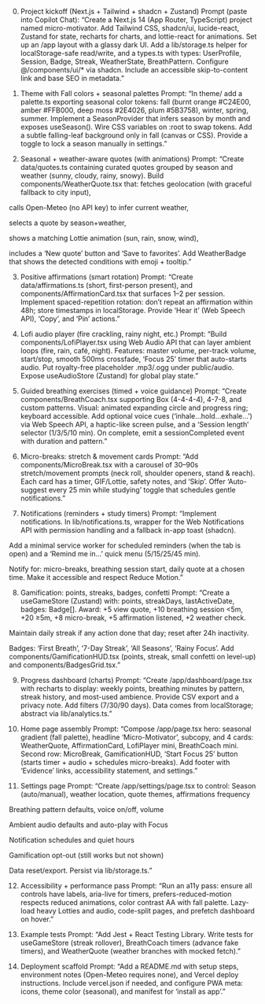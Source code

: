 0) Project kickoff (Next.js + Tailwind + shadcn + Zustand)
Prompt (paste into Copilot Chat):
 “Create a Next.js 14 (App Router, TypeScript) project named micro-motivator. Add Tailwind CSS, shadcn/ui, lucide-react, Zustand for state, recharts for charts, and lottie-react for animations. Set up an /app layout with a glassy dark UI. Add a lib/storage.ts helper for localStorage-safe read/write, and a types.ts with types: UserProfile, Session, Badge, Streak, WeatherState, BreathPattern. Configure @/components/ui/* via shadcn. Include an accessible skip-to-content link and base SEO in metadata.”

1) Theme with Fall colors + seasonal palettes
Prompt:
 “In theme/ add a palette.ts exporting seasonal color tokens: fall (burnt orange #C24E00, amber #FFB000, deep moss #2E4026, plum #5B3758), winter, spring, summer. Implement a SeasonProvider that infers season by month and exposes useSeason(). Wire CSS variables on :root to swap tokens. Add a subtle falling-leaf background only in fall (canvas or CSS). Provide a toggle to lock a season manually in settings.”

2) Seasonal + weather-aware quotes (with animations)
Prompt:
 “Create data/quotes.ts containing curated quotes grouped by season and weather (sunny, cloudy, rainy, snowy). Build components/WeatherQuote.tsx that:
fetches geolocation (with graceful fallback to city input),


calls Open-Meteo (no API key) to infer current weather,


selects a quote by season+weather,


shows a matching Lottie animation (sun, rain, snow, wind),


includes a ‘New quote’ button and ‘Save to favorites’.
 Add WeatherBadge that shows the detected conditions with emoji + tooltip.”



3) Positive affirmations (smart rotation)
Prompt:
 “Create data/affirmations.ts (short, first-person present), and components/AffirmationCard.tsx that surfaces 1–2 per session. Implement spaced-repetition rotation: don’t repeat an affirmation within 48h; store timestamps in localStorage. Provide ‘Hear it’ (Web Speech API), ‘Copy’, and ‘Pin’ actions.”

4) Lofi audio player (fire crackling, rainy night, etc.)
Prompt:
 “Build components/LofiPlayer.tsx using Web Audio API that can layer ambient loops (fire, rain, café, night). Features: master volume, per-track volume, start/stop, smooth 500ms crossfade, ‘Focus 25’ timer that auto-starts audio. Put royalty-free placeholder .mp3/.ogg under public/audio. Expose useAudioStore (Zustand) for global play state.”

5) Guided breathing exercises (timed + voice guidance)
Prompt:
 “Create components/BreathCoach.tsx supporting Box (4-4-4-4), 4-7-8, and custom patterns. Visual: animated expanding circle and progress ring; keyboard accessible. Add optional voice cues (‘inhale…hold…exhale…’) via Web Speech API, a haptic-like screen pulse, and a ‘Session length’ selector (1/3/5/10 min). On complete, emit a sessionCompleted event with duration and pattern.”

6) Micro-breaks: stretch & movement cards
Prompt:
 “Add components/MicroBreak.tsx with a carousel of 30–90s stretch/movement prompts (neck roll, shoulder openers, stand & reach). Each card has a timer, GIF/Lottie, safety notes, and ‘Skip’. Offer ‘Auto-suggest every 25 min while studying’ toggle that schedules gentle notifications.”

7) Notifications (reminders + study timers)
Prompt:
 “Implement notifications.
In lib/notifications.ts, wrapper for the Web Notifications API with permission handling and a fallback in-app toast (shadcn).


Add a minimal service worker for scheduled reminders (when the tab is open) and a ‘Remind me in…’ quick menu (5/15/25/45 min).


Notify for: micro-breaks, breathing session start, daily quote at a chosen time.
 Make it accessible and respect Reduce Motion.”



8) Gamification: points, streaks, badges, confetti
Prompt:
 “Create a useGameStore (Zustand) with: points, streakDays, lastActiveDate, badges: Badge[]. Award:
+5 view quote, +10 breathing session <5m, +20 ≥5m, +8 micro-break, +5 affirmation listened, +2 weather check.


Maintain daily streak if any action done that day; reset after 24h inactivity.


Badges: ‘First Breath’, ‘7-Day Streak’, ‘All Seasons’, ‘Rainy Focus’.
 Add components/GamificationHUD.tsx (points, streak, small confetti on level-up) and components/BadgesGrid.tsx.”



9) Progress dashboard (charts)
Prompt:
 “Create /app/dashboard/page.tsx with recharts to display: weekly points, breathing minutes by pattern, streak history, and most-used ambience. Provide CSV export and a privacy note. Add filters (7/30/90 days). Data comes from localStorage; abstract via lib/analytics.ts.”

10) Home page assembly
Prompt:
 “Compose /app/page.tsx hero: seasonal gradient (fall palette), headline ‘Micro-Motivator’, subcopy, and 4 cards: WeatherQuote, AffirmationCard, LofiPlayer mini, BreathCoach mini. Second row: MicroBreak, GamificationHUD, ‘Start Focus 25’ button (starts timer + audio + schedules micro-breaks). Add footer with ‘Evidence’ links, accessibility statement, and settings.”

11) Settings page
Prompt:
 “Create /app/settings/page.tsx to control:
Season (auto/manual), weather location, quote themes, affirmations frequency


Breathing pattern defaults, voice on/off, volume


Ambient audio defaults and auto-play with Focus


Notification schedules and quiet hours


Gamification opt-out (still works but not shown)


Data reset/export.
 Persist via lib/storage.ts.”



12) Accessibility + performance pass
Prompt:
 “Run an a11y pass: ensure all controls have labels, aria-live for timers, prefers-reduced-motion respects reduced animations, color contrast AA with fall palette. Lazy-load heavy Lotties and audio, code-split pages, and prefetch dashboard on hover.”

13) Example tests
Prompt:
 “Add Jest + React Testing Library. Write tests for useGameStore (streak rollover), BreathCoach timers (advance fake timers), and WeatherQuote (weather branches with mocked fetch).”

14) Deployment scaffold
Prompt:
 “Add a README.md with setup steps, environment notes (Open-Meteo requires none), and Vercel deploy instructions. Include vercel.json if needed, and configure PWA meta: icons, theme color (seasonal), and manifest for ‘install as app’.”